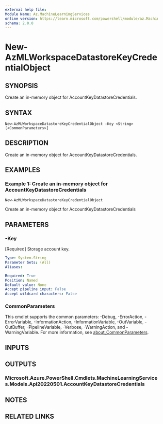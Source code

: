 ```yaml
---
external help file:
Module Name: Az.MachineLearningServices
online version: https://learn.microsoft.com/powershell/module/az.MachineLearningServices/New-AzMLWorkspaceDatastoreKeyCredentialObject
schema: 2.0.0
---
```


# New-AzMLWorkspaceDatastoreKeyCredentialObject

## SYNOPSIS
Create an in-memory object for AccountKeyDatastoreCredentials.

## SYNTAX

```
New-AzMLWorkspaceDatastoreKeyCredentialObject -Key <String> [<CommonParameters>]
```

## DESCRIPTION
Create an in-memory object for AccountKeyDatastoreCredentials.

## EXAMPLES

### Example 1: Create an in-memory object for AccountKeyDatastoreCredentials
```powershell
New-AzMLWorkspaceDatastoreKeyCredentialObject
```

Create an in-memory object for AccountKeyDatastoreCredentials

## PARAMETERS

### -Key
[Required] Storage account key.

```yaml
Type: System.String
Parameter Sets: (All)
Aliases:

Required: True
Position: Named
Default value: None
Accept pipeline input: False
Accept wildcard characters: False
```

### CommonParameters
This cmdlet supports the common parameters: -Debug, -ErrorAction, -ErrorVariable, -InformationAction, -InformationVariable, -OutVariable, -OutBuffer, -PipelineVariable, -Verbose, -WarningAction, and -WarningVariable. For more information, see [about_CommonParameters](http://go.microsoft.com/fwlink/?LinkID=113216).

## INPUTS

## OUTPUTS

### Microsoft.Azure.PowerShell.Cmdlets.MachineLearningServices.Models.Api20220501.AccountKeyDatastoreCredentials

## NOTES

## RELATED LINKS

